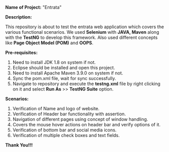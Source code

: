 **Name of Project:** "Entrata"

**Description:**
  
  This repository is about to test the entrata web application which covers the various functional scenarios.
  We used **Selenium** with **JAVA, Maven** along with the **TestNG** to develop this framework. Also used different concepts like **Page Object Model (POM)** and **OOPS**.  

**Pre-requisites:** 
  1. Need to install JDK 1.8 on system if not.
  2. Eclipse should be installed and open this project.
  3. Need to install Apache Maven 3.9.0 on system if not.
  4. Sync the pom.xml file, wait for sync successfully.
  5. Navigate to repository and execute the **testng.xml** file by right clicking on it and select **Run As** >> **TestNG Suite** option.

**Scenarios:**
  1. Verification of Name and logo of website.
  2. Verification of Header bar functionality with assertion.
  3. Navigation of different pages using concept of window handling.
  4. Covers the mouse hover actions on header bar and verify options of it.
  5. Verification of bottom bar and social media icons.
  6. Verification of multiple check boxes and text fields.

**Thank You!!!**
